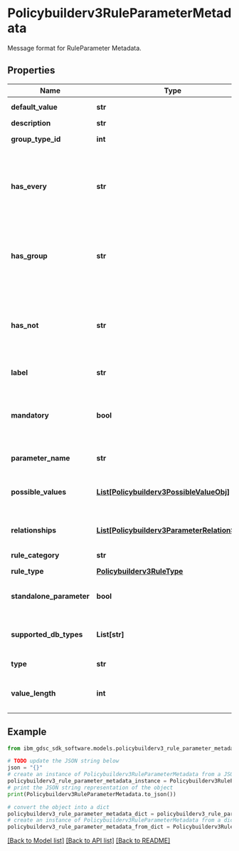 # Policybuilderv3RuleParameterMetadata

Message format for RuleParameter Metadata.

## Properties

Name | Type | Description | Notes
------------ | ------------- | ------------- | -------------
**default_value** | **str** | Default value. | [optional] 
**description** | **str** |  | [optional] 
**group_type_id** | **int** | Group type id. | [optional] 
**has_every** | **str** | Indicating and populating parameter name if it supports every operator. | [optional] 
**has_group** | **str** | Indicating and populating parameter name if it supports group. | [optional] 
**has_not** | **str** | Indicating and populating parameter name if it supports a not operator. | [optional] 
**label** | **str** | UI label for parameter. | [optional] 
**mandatory** | **bool** | Flag to indicate if the parameter is mandatory or not. | [optional] 
**parameter_name** | **str** | Parameter name. | [optional] 
**possible_values** | [**List[Policybuilderv3PossibleValueObj]**](Policybuilderv3PossibleValueObj.md) | Possible value length of the rule parameter. | [optional] 
**relationships** | [**List[Policybuilderv3ParameterRelationShip]**](Policybuilderv3ParameterRelationShip.md) | Parameter relationship object. | [optional] 
**rule_category** | **str** | Category of the rule. | [optional] 
**rule_type** | [**Policybuilderv3RuleType**](Policybuilderv3RuleType.md) |  | [optional] 
**standalone_parameter** | **bool** | If the parameter is standalone. | [optional] 
**supported_db_types** | **List[str]** | Stores all the supported db types. | [optional] 
**type** | **str** | Type of parameter. | [optional] 
**value_length** | **int** | Maximum value of the parameter value. | [optional] 

## Example

```python
from ibm_gdsc_sdk_software.models.policybuilderv3_rule_parameter_metadata import Policybuilderv3RuleParameterMetadata

# TODO update the JSON string below
json = "{}"
# create an instance of Policybuilderv3RuleParameterMetadata from a JSON string
policybuilderv3_rule_parameter_metadata_instance = Policybuilderv3RuleParameterMetadata.from_json(json)
# print the JSON string representation of the object
print(Policybuilderv3RuleParameterMetadata.to_json())

# convert the object into a dict
policybuilderv3_rule_parameter_metadata_dict = policybuilderv3_rule_parameter_metadata_instance.to_dict()
# create an instance of Policybuilderv3RuleParameterMetadata from a dict
policybuilderv3_rule_parameter_metadata_from_dict = Policybuilderv3RuleParameterMetadata.from_dict(policybuilderv3_rule_parameter_metadata_dict)
```
[[Back to Model list]](../README.md#documentation-for-models) [[Back to API list]](../README.md#documentation-for-api-endpoints) [[Back to README]](../README.md)


